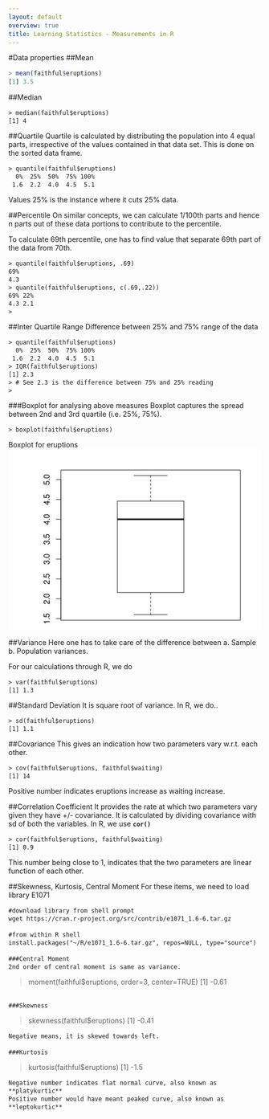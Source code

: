 ```yaml
---
layout: default
overview: true
title: Learning Statistics - Measurements in R
---
```


#Data properties
##Mean

```R
> mean(faithful$eruptions)
[1] 3.5
```

##Median
```
> median(faithful$eruptions)
[1] 4
```

##Quartile
Quartile is calculated by distributing the population into 4 equal parts, irrespective of the values contained in that data set. This is done on the sorted data frame.

```
> quantile(faithful$eruptions)
  0%  25%  50%  75% 100% 
 1.6  2.2  4.0  4.5  5.1 

```

Values 25% is the instance where it cuts 25% data.

##Percentile
On similar concepts, we can calculate 1/100th parts and hence n parts out of these data portions to contribute to the percentile.

To calculate 69th percentile, one has to find value that separate 69th part of the data from 70th.

```
> quantile(faithful$eruptions, .69)
69% 
4.3 
> quantile(faithful$eruptions, c(.69,.22))
69% 22% 
4.3 2.1 
> 

```

##Inter Quartile Range
Difference between 25% and 75% range of the data
```
> quantile(faithful$eruptions)
  0%  25%  50%  75% 100% 
 1.6  2.2  4.0  4.5  5.1 
> IQR(faithful$eruptions)
[1] 2.3
> # See 2.3 is the difference between 75% and 25% reading
> 
```

###Boxplot for analysing above measures
Boxplot captures the spread between 2nd and 3rd quartile (i.e. 25%, 75%).
```
> boxplot(faithful$eruptions)
```

Boxplot for eruptions
![boxplot](images/boxplot_1.jpg)

##Variance
Here one has to take care of the difference between a. Sample b. Population variances.

For our calculations through R, we do
```
> var(faithful$eruptions)
[1] 1.3
```

##Standard Deviation
It is square root of variance. In R, we do..
```
> sd(faithful$eruptions)
[1] 1.1
```

##Covariance
This gives an indication how two parameters vary w.r.t. each other.

```
> cov(faithful$eruptions, faithful$waiting)
[1] 14
```
Positive number indicates eruptions increase as waiting increase.

##Correlation Coefficient
It provides the rate at which two parameters vary given they have +/- covariance. It is calculated by dividing covariance with sd of both the variables. In R, we use **``cor()``**
```
> cor(faithful$eruptions, faithful$waiting)
[1] 0.9
```
This number being close to 1, indicates that the two parameters are linear function of each other.

##Skewness, Kurtosis, Central Moment
For these items, we need to load library E1071
```
#download library from shell prompt
wget https://cran.r-project.org/src/contrib/e1071_1.6-6.tar.gz

#from within R shell
install.packages("~/R/e1071_1.6-6.tar.gz", repos=NULL, type="source")

###Central Moment
2nd order of central moment is same as variance.
```
> moment(faithful$eruptions, order=3, center=TRUE)
[1] -0.61
```

###Skewness
```
> skewness(faithful$eruptions)
[1] -0.41
```
Negative means, it is skewed towards left.

###Kurtosis
```
> kurtosis(faithful$eruptions)
[1] -1.5
```
Negative number indicates flat normal curve, also known as **platykurtic**
Positive number would have meant peaked curve, also known as **leptokurtic**


